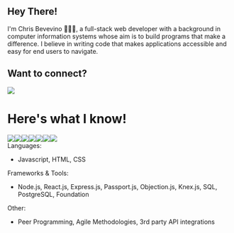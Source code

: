 ## Hey There!
  I'm Chris Bevevino 🧑🏻‍💻, a full-stack web developer with a background in computer information systems whose aim is to build programs that make a difference. I believe in writing code that makes applications accessible and easy for end users to navigate.

## Want to connect?
  <a href="https://www.linkedin.com/in/c-bevevino/" target="_blank" rel="noopener noreferrer"><img src="https://img.shields.io/badge/LinkedIn-0077B5?style=for-the-badge&logo=linkedin&logoColor=white"></a>

# Here's what I know!
<div style="display: flex">
<img src="https://img.shields.io/badge/JavaScript-F7DF1E?style=for-the-badge&logo=JavaScript&logoColor=white">
<img src="https://img.shields.io/badge/Node.js-43853D?style=for-the-badge&logo=node.js&logoColor=white">
<img src="https://img.shields.io/badge/React-20232A?style=for-the-badge&logo=react&logoColor=61DAFB">
<img src="https://img.shields.io/badge/React_Router-CA4245?style=for-the-badge&logo=react-router&logoColor=white">
<img src="https://img.shields.io/badge/PostgreSQL-316192?style=for-the-badge&logo=postgresql&logoColor=white">
<img src="https://img.shields.io/badge/HTML5-E34F26?style=for-the-badge&logo=html5&logoColor=white">
<img src="https://img.shields.io/badge/CSS3-1572B6?style=for-the-badge&logo=css3&logoColor=white">
</div>
Languages:
  <ul><li>Javascript, HTML, CSS</li></ul>
Frameworks & Tools:
<ul><li>Node.js, React.js, Express.js, Passport.js, Objection.js, Knex.js, SQL, PostgreSQL, Foundation</li></ul>
Other:
<ul><li>Peer Programming, Agile Methodologies, 3rd party API integrations</li></ul>
